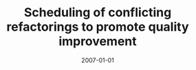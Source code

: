 ---
title: "Scheduling of conflicting refactorings to promote quality improvement"
collection: publications
permalink: /publication/2007-01-01-Scheduling-of-conflicting-refactorings-to-promote-quality-improvement
date: 2007-01-01
venue: 'In the proceedings of Proceedings of the twenty-second IEEE/ACM international conference on Automated software engineering'
citation: ' Hui Liu,  Ge Li,  Zhiyi Ma,  Weizhong Shao&quot;Scheduling of conflicting refactorings to promote quality improvement.&quot; In the proceedings of Proceedings of the twenty-second IEEE/ACM international conference on Automated software engineering, 2007.'
---